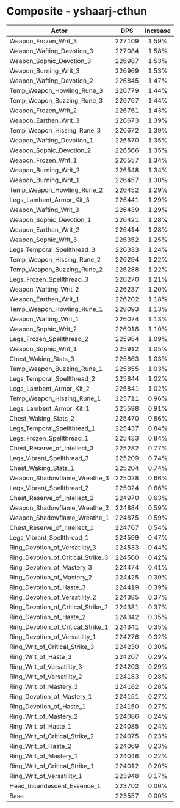# Composite - yshaarj-cthun
| Actor | DPS | Increase |
|---|:---:|:---:|
|Weapon_Frozen_Writ_3|227109|1.59%|
|Weapon_Wafting_Devotion_3|227084|1.58%|
|Weapon_Sophic_Devotion_3|226987|1.53%|
|Weapon_Burning_Writ_3|226969|1.53%|
|Weapon_Wafting_Devotion_2|226845|1.47%|
|Temp_Weapon_Howling_Rune_3|226779|1.44%|
|Temp_Weapon_Buzzing_Rune_3|226767|1.44%|
|Weapon_Frozen_Writ_2|226761|1.43%|
|Weapon_Earthen_Writ_3|226673|1.39%|
|Temp_Weapon_Hissing_Rune_3|226672|1.39%|
|Weapon_Wafting_Devotion_1|226570|1.35%|
|Weapon_Sophic_Devotion_2|226566|1.35%|
|Weapon_Frozen_Writ_1|226557|1.34%|
|Weapon_Burning_Writ_2|226548|1.34%|
|Weapon_Burning_Writ_1|226457|1.30%|
|Temp_Weapon_Howling_Rune_2|226452|1.29%|
|Legs_Lambent_Armor_Kit_3|226441|1.29%|
|Weapon_Wafting_Writ_3|226439|1.29%|
|Weapon_Sophic_Devotion_1|226421|1.28%|
|Weapon_Earthen_Writ_2|226414|1.28%|
|Weapon_Sophic_Writ_3|226352|1.25%|
|Legs_Temporal_Spellthread_3|226333|1.24%|
|Temp_Weapon_Hissing_Rune_2|226294|1.22%|
|Temp_Weapon_Buzzing_Rune_2|226288|1.22%|
|Legs_Frozen_Spellthread_3|226270|1.21%|
|Weapon_Wafting_Writ_2|226237|1.20%|
|Weapon_Earthen_Writ_1|226202|1.18%|
|Temp_Weapon_Howling_Rune_1|226093|1.13%|
|Weapon_Wafting_Writ_1|226074|1.13%|
|Weapon_Sophic_Writ_2|226018|1.10%|
|Legs_Frozen_Spellthread_2|225984|1.09%|
|Weapon_Sophic_Writ_1|225912|1.05%|
|Chest_Waking_Stats_3|225863|1.03%|
|Temp_Weapon_Buzzing_Rune_1|225855|1.03%|
|Legs_Temporal_Spellthread_2|225844|1.02%|
|Legs_Lambent_Armor_Kit_2|225841|1.02%|
|Temp_Weapon_Hissing_Rune_1|225711|0.96%|
|Legs_Lambent_Armor_Kit_1|225598|0.91%|
|Chest_Waking_Stats_2|225470|0.86%|
|Legs_Temporal_Spellthread_1|225437|0.84%|
|Legs_Frozen_Spellthread_1|225433|0.84%|
|Chest_Reserve_of_Intellect_3|225282|0.77%|
|Legs_Vibrant_Spellthread_3|225209|0.74%|
|Chest_Waking_Stats_1|225204|0.74%|
|Weapon_Shadowflame_Wreathe_3|225028|0.66%|
|Legs_Vibrant_Spellthread_2|225024|0.66%|
|Chest_Reserve_of_Intellect_2|224970|0.63%|
|Weapon_Shadowflame_Wreathe_2|224884|0.59%|
|Weapon_Shadowflame_Wreathe_1|224875|0.59%|
|Chest_Reserve_of_Intellect_1|224767|0.54%|
|Legs_Vibrant_Spellthread_1|224599|0.47%|
|Ring_Devotion_of_Versatility_3|224533|0.44%|
|Ring_Devotion_of_Critical_Strike_3|224500|0.42%|
|Ring_Devotion_of_Mastery_3|224474|0.41%|
|Ring_Devotion_of_Mastery_2|224425|0.39%|
|Ring_Devotion_of_Haste_3|224419|0.39%|
|Ring_Devotion_of_Versatility_2|224385|0.37%|
|Ring_Devotion_of_Critical_Strike_2|224381|0.37%|
|Ring_Devotion_of_Haste_2|224342|0.35%|
|Ring_Devotion_of_Critical_Strike_1|224341|0.35%|
|Ring_Devotion_of_Versatility_1|224276|0.32%|
|Ring_Writ_of_Critical_Strike_3|224230|0.30%|
|Ring_Writ_of_Haste_3|224207|0.29%|
|Ring_Writ_of_Versatility_3|224203|0.29%|
|Ring_Writ_of_Versatility_2|224183|0.28%|
|Ring_Writ_of_Mastery_3|224182|0.28%|
|Ring_Devotion_of_Mastery_1|224151|0.27%|
|Ring_Devotion_of_Haste_1|224150|0.27%|
|Ring_Writ_of_Mastery_2|224086|0.24%|
|Ring_Writ_of_Haste_1|224085|0.24%|
|Ring_Writ_of_Critical_Strike_2|224075|0.23%|
|Ring_Writ_of_Haste_2|224069|0.23%|
|Ring_Writ_of_Mastery_1|224046|0.22%|
|Ring_Writ_of_Critical_Strike_1|224012|0.20%|
|Ring_Writ_of_Versatility_1|223948|0.17%|
|Head_Incandescent_Essence_1|223702|0.06%|
|Base|223557|0.00%|
